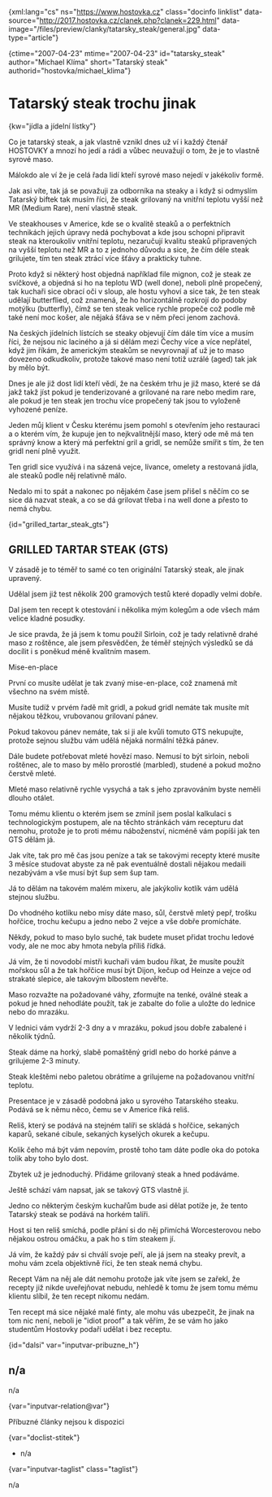 
{xml:lang="cs" ns="https://www.hostovka.cz" class="docinfo linklist" data-source="http://2017.hostovka.cz/clanek.php?clanek=229.html" data-image="/files/preview/clanky/tatarsky_steak/general.jpg" data-type="article"}

{ctime="2007-04-23" mtime="2007-04-23" id="tatarsky\_steak" author="Michael Klíma" short="Tatarský steak" authorid="hostovka/michael\_klima"}

# Tatarský steak trochu jinak

<!-- generated attribute kw by user_updatekw.sh on 2021-01-05, do not edit -->

{kw="jídla a jídelní lístky"}

Co je tatarský steak, a jak vlastně vznikl dnes už ví i každý čtenář HOSTOVKY a mnozí ho jedí a rádi a vůbec neuvažují o tom, že je to vlastně syrové maso.

Málokdo ale ví že je celá řada lidí kteří syrové maso nejedí v jakékoliv formě.

Jak asi víte, tak já se považuji za odborníka na steaky a i když si odmyslím Tatarský biftek tak musím říci, že steak grilovaný na vnitřní teplotu vyšší než MR (Medium Rare), není vlastně steak.

Ve steakhouses v Americe, kde se o kvalitě steaků a o perfektních technikách jejich úpravy nedá pochybovat a kde jsou schopni připravit steak na kteroukoliv vnitřní teplotu, nezaručují kvalitu steaků připravených na vyšší teplotu než MR a to z jednoho důvodu a sice, že čím déle steak grilujete, tím ten steak ztrácí více šťávy a prakticky tuhne.

Proto když si některý host objedná například file mignon, což je steak ze svíčkové, a objedná si ho na teplotu WD (well done), neboli plně propečený, tak kuchaři sice obrací oči v sloup, ale hostu vyhoví a sice tak, že ten steak udělají butterflied, což znamená, že ho horizontálně rozkrojí do podoby motýlku (butterfly), čímž se ten steak velice rychle propeče což podle mě také není moc košer, ale nějaká šťáva se v něm přeci jenom zachová.

Na českých jídelních lístcích se steaky objevují čím dále tím více a musím říci, že nejsou nic laciného a já si dělám mezi Čechy více a více nepřátel, když jim říkám, že americkým steakům se nevyrovnají ať už je to maso dovezeno odkudkoliv, protože takové maso není totiž uzrálé (aged) tak jak by mělo být.

Dnes je ale již dost lidí kteří vědí, že na českém trhu je již maso, které se dá jakž takž jíst pokud je tenderizované a grilované na rare nebo medim rare, ale pokud je ten steak jen trochu více propečený tak jsou to vyloženě vyhozené peníze.

Jeden můj klient v Česku kterému jsem pomohl s otevřením jeho restauraci a o kterém vím, že kupuje jen to nejkvalitnější maso, který ode mě má ten správný know a který má perfektní gril a gridl, se nemůže smířit s tím, že ten gridl není plně využit.

Ten gridl sice využívá i na sázená vejce, lívance, omelety a restovaná jídla, ale steaků podle něj relativně málo.

Nedalo mi to spát a nakonec po nějakém čase jsem přišel s něčím co se sice dá nazvat steak, a co se dá grilovat třeba i na well done a přesto to nemá chybu.

{id="grilled\_tartar\_steak_gts"}

## GRILLED TARTAR STEAK (GTS)

V zásadě je to téměř to samé co ten originální Tatarský steak, ale jinak upravený.

Udělal jsem již test několik 200 gramových testů které dopadly velmi dobře.

Dal jsem ten recept k otestování i několika mým kolegům a ode všech mám velice kladné posudky.

Je sice pravda, že já jsem k tomu použil Sirloin, což je tady relativně drahé maso z roštěnce, ale jsem přesvědčen, že téměř stejných výsledků se dá docílit i s poněkud méně kvalitním masem.

Mise-en-place

První co musíte udělat je tak zvaný mise-en-place, což znamená mít všechno na svém místě.

Musíte tudíž v prvém řadě mít gridl, a pokud gridl nemáte tak musíte mít nějakou těžkou, vrubovanou grilovaní pánev.

Pokud takovou pánev nemáte, tak si ji ale kvůli tomuto GTS nekupujte, protože sejnou službu vám udělá nějaká normální těžká pánev.

Dále budete potřebovat mleté hovězí maso. Nemusí to být sirloin, neboli roštěnec, ale to maso by mělo prorostlé (marbled), studené a pokud možno čerstvě mleté.

Mleté maso relativně rychle vysychá a tak s jeho zpravováním byste neměli dlouho otálet.

Tomu mému klientu o kterém jsem se zmínil jsem poslal kalkulaci s technologickým postupem, ale na těchto stránkách vám recepturu dat nemohu, protože je to proti mému náboženství, nicméně vám popíši jak ten GTS dělám já.

Jak víte, tak pro mě čas jsou peníze a tak se takovými recepty které musíte 3 měsíce studovat abyste za ně pak eventuálně dostali nějakou medaili nezabývám a vše musí být šup sem šup tam.

Já to dělám na takovém malém mixeru, ale jakýkoliv kotlík vám udělá stejnou službu.

Do vhodného kotlíku nebo mísy dáte maso, sůl, čerstvě mletý pepř, trošku hořčice, trochu kečupu a jedno nebo 2 vejce a vše dobře promícháte.

Někdy, pokud to maso bylo suché, tak budete muset přidat trochu ledové vody, ale ne moc aby hmota nebyla příliš řídká.

Já vím, že ti novodobí mistři kuchaři vám budou říkat, že musíte použít mořskou sůl a že tak hořčice musí být Dijon, kečup od Heinze a vejce od strakaté slepice, ale takovým blbostem nevěřte.

Maso rozvažte na požadované váhy, zformujte na tenké, oválné steak a pokud je hned nehodláte použít, tak je zabalte do folie a uložte do lednice nebo do mrazáku.

V lednici vám vydrží 2-3 dny a v mrazáku, pokud jsou dobře zabalené i několik týdnů.

Steak dáme na horký, slabě pomaštěný gridl nebo do horké pánve a grilujeme 2-3 minuty.

Steak kleštěmi nebo paletou obrátíme a grilujeme na požadovanou vnitřní teplotu.

Presentace je v zásadě podobná jako u syrového Tatarského steaku. Podává se k němu něco, čemu se v Americe říká reliš.

Reliš, který se podává na stejném talíři se skládá s hořčice, sekaných kaparů, sekané cibule, sekaných kyselých okurek a kečupu.

Kolik čeho má být vám nepovím, prostě toho tam dáte podle oka do potoka tolik aby toho bylo dost.

Zbytek už je jednoduchý. Přidáme grilovaný steak a hned podáváme.

Ještě schází vám napsat, jak se takový GTS vlastně jí.

Jedno co některým českým kuchařům bude asi dělat potíže je, že tento Tatarský steak se podává na horkém talíři.

Host si ten reliš smíchá, podle přání si do něj přimíchá Worcesterovou nebo nějakou ostrou omáčku, a pak ho s tím steakem jí.

Já vím, že každý páv si chválí svoje peří, ale já jsem na steaky prevít, a mohu vám zcela objektivně říci, že ten steak nemá chybu.

Recept Vám na něj ale dát nemohu protože jak víte jsem se zařekl, že recepty již nikde uveřejňovat nebudu, nehledě k tomu že jsem tomu mému klientu slíbil, že ten recept nikomu nedám.

Ten recept má sice nějaké malé finty, ale mohu vás ubezpečit, že jinak na tom nic není, neboli je "idiot proof" a tak věřím, že se vám ho jako studentům Hostovky podaří udělat i bez receptu.

{id="dalsi" var="inputvar-pribuzne_h"}

## n/a

n/a

{var="inputvar-relation@var"}

Příbuzné články nejsou k dispozici

{var="doclist-stitek"}

  * n/a

{var="inputvar-taglist" class="taglist"}

n/a

